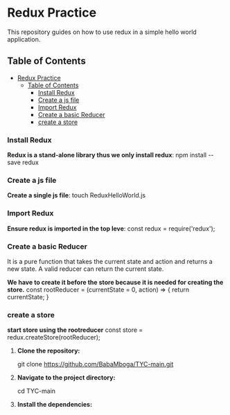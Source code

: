 # Redux Practice

This repository guides on how to use redux in a simple hello world application.

## Table of Contents

- [Redux Practice](#redux-practice)
  - [Table of Contents](#table-of-contents)
    - [Install Redux](#install-redux)
    - [Create a js file](#create-a-js-file)
    - [Import Redux](#import-redux)
    - [Create a basic Reducer](#create-a-basic-reducer)
    - [create a store](#create-a-store)

### Install Redux

**Redux is a stand-alone library thus we only install redux**:
    npm install --save redux

### Create a js file

**Create a single js file**:
    touch ReduxHelloWorld.js

### Import Redux

**Ensure redux is imported in the top leve**:
    const redux = require('redux');

### Create a basic Reducer

It is a pure function that takes the current state and action and returns a new state. A valid reducer can return the current state. 

**We have to create it before the store because it is needed for creating the store.**
    const rootReducer = (currentState = 0, action) => {
        return currentState;
    }

### create a store

**start store using the rootreducer**
    const store = redux.createStore(rootReducer);

1. **Clone the repository:**
   
   git clone https://github.com/BabaMboga/TYC-main.git

2. **Navigate to the project directory:**

    cd TYC-main

3. **Install the dependencies:**
